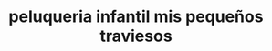---
title: "peluqueria infantil mis pequeños traviesos"
url: /bogota/peluqueria-infantil-mis-pequenos-traviesos/
shop: Friseur
---